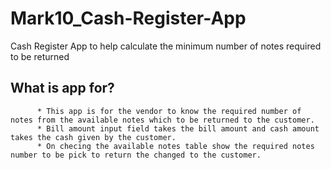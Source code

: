 # Mark10_Cash-Register-App
Cash Register App to help calculate the minimum number of notes required to be returned

## What is app for?
      
          * This app is for the vendor to know the required number of notes from the available notes which to be returned to the customer.
          * Bill amount input field takes the bill amount and cash amount takes the cash given by the customer. 
          * On checing the available notes table show the required notes number to be pick to return the changed to the customer.
